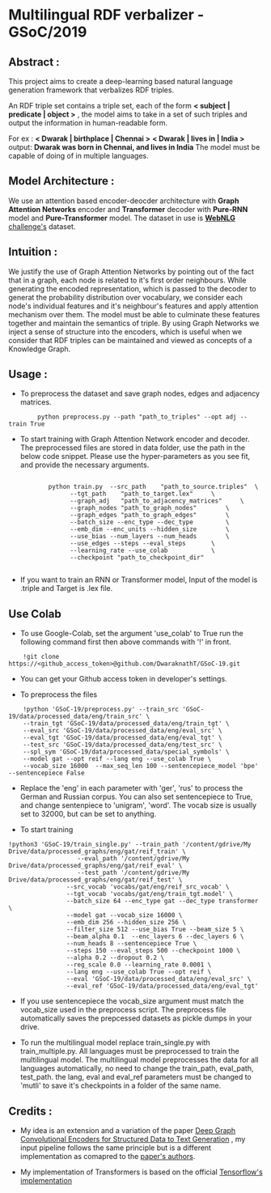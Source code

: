 ﻿# Multilingual RDF verbalizer - GSoC/2019 

## Abstract : 

This project aims to create a deep-learning based natural language generation framework that verbalizes 
RDF triples. 

An RDF triple set contains a triple set, each of the form **< subject | predicate | object >** , the model aims to take in a set of such triples and output the information in human-readable form. 


For ex : 
**< Dwarak | birthplace | Chennai >** **< Dwarak | lives in | India >** 
output: 
**Dwarak was born in Chennai, and lives in India**
The model must be capable of doing of in multiple languages. 

## Model Architecture : 
We use an attention based encoder-deocder architecture with **Graph Attention Networks** encoder and **Transformer** decoder with **Pure-RNN** model and **Pure-Transformer** model. 
The dataset in use is [**WebNLG** challenge's](http://webnlg.loria.fr/pages/challenge.html) dataset. 

## Intuition : 
We justify the use of Graph Attention Networks by pointing out of the fact that in a graph, each node is related to it's first order neighbours. While generating the encoded representation, which is passed to the decoder to generat the probability distribution over vocabulary, we consider each node's individual features and it's neighbour's features and apply attention mechanism over them. The model must be able to culminate these features together and maintain the semantics of triple. By using Graph Networks we inject a sense of structure into the encoders, which is useful when we consider that RDF triples can be maintained and viewed as concepts of a Knowledge Graph. 

## Usage : 

 - To preprocess the dataset and save graph nodes, edges and adjacency matrices. 
 
```
        python preprocess.py --path "path_to_triples" --opt adj --train True
 ```
 - To start training with Graph Attention Network encoder and decoder. The preprocessed files are stored in data folder, use the path in the below code snippet. Please use the hyper-parameters as you see fit, and provide the necessary arguments.
```	
   
   	       python train.py 	--src_path    "path_to_source.triples" 	\ 
				 --tgt_path    "path_to_target.lex"	 	\
				 --graph_adj   "path_to_adjacency_matrices" 	\
				 --graph_nodes "path_to_graph_nodes"      	\
				 --graph_edges "path_to_graph_edges"	 	\
				 --batch_size --enc_type --dec_type 	 	\
				 --emb_dim --enc_units --hidden_size 	 	\ 
				 --use_bias --num_layers --num_heads 	 	\
				 --use_edges --steps --eval_steps		\
				 --learning_rate --use_colab			\
				 --checkpoint "path_to_checkpoint_dir"		
				 
```
- If you want to train an RNN or Transformer model, Input of the model is .triple and Target is .lex file. 
			
## Use Colab 
- To use Google-Colab, set the argument 'use_colab' to True run the following command first then above commands with '!' in front. 
```
   	!git clone https://<github_access_token>@github.com/DwaraknathT/GSoC-19.git
```

- You can get your Github access token in developer's settings. 


- To preprocess the files 
```
	!python 'GSoC-19/preprocess.py' --train_src 'GSoC-19/data/processed_data/eng/train_src' \
	--train_tgt 'GSoC-19/data/processed_data/eng/train_tgt' \
	--eval_src 'GSoC-19/data/processed_data/eng/eval_src' \
	--eval_tgt 'GSoC-19/data/processed_data/eng/eval_tgt' \
	--test_src 'GSoC-19/data/processed_data/eng/test_src' \
	--spl_sym 'GSoC-19/data/processed_data/special_symbols' \
	--model gat --opt reif --lang eng --use_colab True \
	--vocab_size 16000  --max_seq_len 100 --sentencepiece_model 'bpe' --sentencepiece False
```
- Replace the 'eng' in each parameter with 'ger', 'rus' to process the German and Russian corpus. You can also set sentencepiece to True, and change sentenpiece to 'unigram', 'word'. The vocab size is usually set to 32000, but can be set to anything. 

- To start training 
```
!python3 'GSoC-19/train_single.py' --train_path '/content/gdrive/My Drive/data/processed_graphs/eng/gat/reif_train' \
				   --eval_path '/content/gdrive/My Drive/data/processed_graphs/eng/gat/reif_eval' \
				   --test_path '/content/gdrive/My Drive/data/processed_graphs/eng/gat/reif_test' \
				--src_vocab 'vocabs/gat/eng/reif_src_vocab' \
				--tgt_vocab 'vocabs/gat/eng/train_tgt.model' \
				--batch_size 64 --enc_type gat --dec_type transformer \
				--model gat --vocab_size 16000 \
				--emb_dim 256 --hidden_size 256 \
				--filter_size 512 --use_bias True --beam_size 5 \
				--beam_alpha 0.1  --enc_layers 6 --dec_layers 6 \
				--num_heads 8 --sentencepiece True \
				--steps 150 --eval_steps 500 --checkpoint 1000 \
				--alpha 0.2 --dropout 0.2 \
				--reg_scale 0.0 --learning_rate 0.0001 \
				--lang eng --use_colab True --opt reif \
				--eval 'GSoC-19/data/processed_data/eng/eval_src' \
				--eval_ref 'GSoC-19/data/processed_data/eng/eval_tgt'
```
- If you use sentencepiece the vocab_size argument must match the vocab_size used in the preprocess script. The preprocess file automatically saves the prepcessed datasets as pickle dumps in your drive. 

- To run the multilingual model replace train_single.py with train_multiple.py. All languages must be preprocessed to train the multilingual model. The multilingual model preprocesses the data for all languages automatically, no need to change the train_path, eval_path, test_path. the lang, eval and eval_ref parameters must be changed to 'mutli' to save it's checkpoints in a folder of the same name. 

## Credits : 
- My idea is an extension and a variation of the paper [Deep Graph Convolutional Encoders for
Structured Data to Text Generation](https://arxiv.org/pdf/1810.09995.pdf) , my input pipeline follows the same principle but is a different implementation as comapred to the [paper's authors](https://github.com/diegma/graph-2-text). 
  
- My implementation of Transformers is based on the official [Tensorflow's implementation](https://github.com/tensorflow/models/tree/master/official/transformer) 
